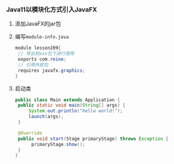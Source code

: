 ### Java11以模块化方式引入JavaFX

1. 添加JavaFX的jar包

2. 编写`module-info.java`
   
   ```java
   module lesson209{  
    // 导出到xxx包下进行使用  
    exports com.reine;  
    // 引用外部包  
    requires javafx.graphics;  
   }
   ```

3. 启动类
   
   ```java
   public class Main extends Application {  
    public static void main(String[] args) {  
        System.out.println("hello world!");  
        launch(args);
    }  
   
    @Override  
    public void start(Stage primaryStage) throws Exception {  
         primaryStage.show(); 
    }
   }
   ```